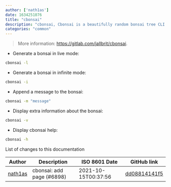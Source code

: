 ```yaml
---
author: ['nath1as']
date: 1634251076
title: "cbonsai"
description: "cbonsai, Cbonsai is a beautifully random bonsai tree CLI generator."
categories: "common"
---
```

> More information: <https://gitlab.com/jallbrit/cbonsai>.

- Generate a bonsai in live mode:

```bash
cbonsai -l
```

- Generate a bonsai in infinite mode:

```bash
cbonsai -i
```

- Append a message to the bonsai:

```bash
cbonsai -m "message"
```

- Display extra information about the bonsai:

```bash
cbonsai -v
```

- Display cbonsai help:

```bash
cbonsai -h
```
List of changes to this documentation


Author | Description | ISO 8601 Date | GitHub link
------|-----|-----|-----
[nath1as](mailto:n@th1.as) | cbonsai: add page (#6898) | 2021-10-15T00:37:56 | [dd08814141f5](https://github.com/tldr-pages/tldr/commit/dd08814141f593e67f726b9f47d14d1a4a66d1f6)

